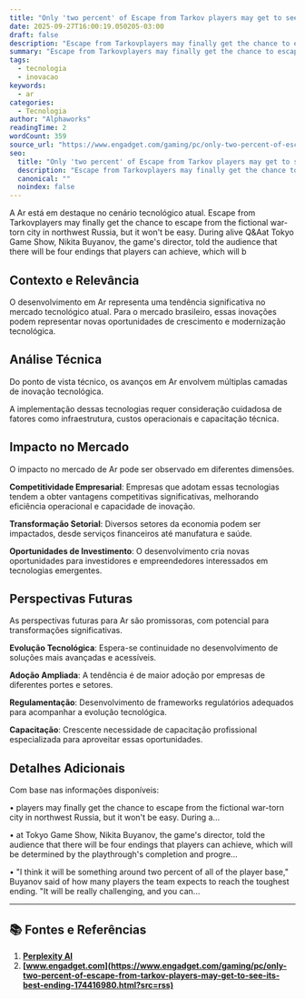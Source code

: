 ```yaml
---
title: "Only 'two percent' of Escape from Tarkov players may get to see its best ending"
date: 2025-09-27T16:00:19.050205-03:00
draft: false
description: "Escape from Tarkovplayers may finally get the chance to escape from the fictional war-torn city in northwest Russia, but it won't be easy. During alive Q&Aat..."
summary: "Escape from Tarkovplayers may finally get the chance to escape from the fictional war-torn city in northwest Russia, but it won't be easy. During alive Q&Aat..."
tags:
  - tecnologia
  - inovacao
keywords:
  - ar
categories:
  - Tecnologia
author: "Alphaworks"
readingTime: 2
wordCount: 359
source_url: "https://www.engadget.com/gaming/pc/only-two-percent-of-escape-from-tarkov-players-may-get-to-see-its-best-ending-174416980.html?src=rss"
seo:
  title: "Only 'two percent' of Escape from Tarkov players may get to see its best ending"
  description: "Escape from Tarkovplayers may finally get the chance to escape from the fictional war-torn city in northwest Russia, but it won't be easy. During alive Q&Aat..."
  canonical: ""
  noindex: false
---
```


A Ar está em destaque no cenário tecnológico atual. Escape from Tarkovplayers may finally get the chance to escape from the fictional war-torn city in northwest Russia, but it won't be easy. During alive Q&Aat Tokyo Game Show, Nikita Buyanov, the game's director, told the audience that there will be four endings that players can achieve, which will b

## Contexto e Relevância

O desenvolvimento em Ar representa uma tendência significativa no mercado tecnológico atual. Para o mercado brasileiro, essas inovações podem representar novas oportunidades de crescimento e modernização tecnológica.
## Análise Técnica

Do ponto de vista técnico, os avanços em Ar envolvem múltiplas camadas de inovação tecnológica.



A implementação dessas tecnologias requer consideração cuidadosa de fatores como infraestrutura, custos operacionais e capacitação técnica.
## Impacto no Mercado

O impacto no mercado de Ar pode ser observado em diferentes dimensões.

**Competitividade Empresarial**: Empresas que adotam essas tecnologias tendem a obter vantagens competitivas significativas, melhorando eficiência operacional e capacidade de inovação.

**Transformação Setorial**: Diversos setores da economia podem ser impactados, desde serviços financeiros até manufatura e saúde.

**Oportunidades de Investimento**: O desenvolvimento cria novas oportunidades para investidores e empreendedores interessados em tecnologias emergentes.


## Perspectivas Futuras

As perspectivas futuras para Ar são promissoras, com potencial para transformações significativas.

**Evolução Tecnológica**: Espera-se continuidade no desenvolvimento de soluções mais avançadas e acessíveis.

**Adoção Ampliada**: A tendência é de maior adoção por empresas de diferentes portes e setores.

**Regulamentação**: Desenvolvimento de frameworks regulatórios adequados para acompanhar a evolução tecnológica.

**Capacitação**: Crescente necessidade de capacitação profissional especializada para aproveitar essas oportunidades.
## Detalhes Adicionais

Com base nas informações disponíveis:

• players may finally get the chance to escape from the fictional war-torn city in northwest Russia, but it won't be easy. During a...

• at Tokyo Game Show, Nikita Buyanov, the game's director, told the audience that there will be four endings that players can achieve, which will be determined by the playthrough's completion and progre...

• "I think it will be something around two percent of all of the player base," Buyanov said of how many players the team expects to reach the toughest ending. "It will be really challenging, and you can...



---

## 📚 Fontes e Referências

1. **[Perplexity AI](https://www.perplexity.ai/)**
2. **[www.engadget.com](https://www.engadget.com/gaming/pc/only-two-percent-of-escape-from-tarkov-players-may-get-to-see-its-best-ending-174416980.html?src=rss)**
